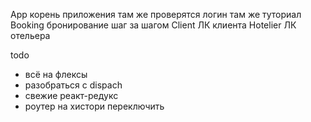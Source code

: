 App
  корень приложения
  там же проверятся логин 
  там же туториал
Booking 
  бронирование шаг за шагом
Client
  ЛК клиента
Hotelier
  ЛК отельера
  
  
  todo
   - всё на флексы
   - разобраться с dispach
   - свежие реакт-редукс
   - роутер на хистори переключить
   
   